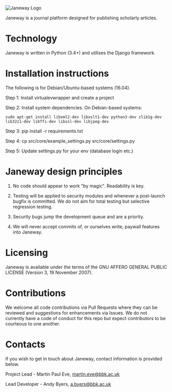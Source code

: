 ![Janeway Logo](http://www.openlibhums.org/hosted_files/Janeway-Logo-05.png "Logo Title Text 1")

Janeway is a journal platform designed for publishing scholarly articles.

# Technology
Janeway is written in Python (3.4+) and utilises the Django framework. 

# Installation instructions
The following is for Debian/Ubuntu-based systems (16.04).

Step 1: Install virtualevwrapper and create a project

Step 2: Install system dependencies. On Debian-based systems:

    sudo apt-get install libxml2-dev libxslt1-dev python3-dev zlib1g-dev lib32z1-dev libffi-dev libssl-dev libjpeg-dev

Step 3: pip install -r requirements.txt

Step 4: cp src/core/example_settings.py src/core/settings.py

Step 5: Update settings.py for your env (database login etc.)

# Janeway design principles
1. No code should appear to work "by magic". Readability is key.

2. Testing will be applied to security modules and whenever a post-launch bugfix is committed. We do not aim for total testing but selective regression testing.

3. Security bugs jump the development queue and are a priority.

4. We will never accept commits of, or ourselves write, paywall features into Janeway.

# Licensing
Janeway is available under the terms of the GNU AFFERO GENERAL PUBLIC LICENSE (Version 3, 19 November 2007).

# Contributions

We welcome all code contributions via Pull Requests where they can be reviewed and suggestions for enhancements via Issues. We do not currently have a  code of conduct for this repo but expect contributors to be courteous to one another.

# Contacts
If you wish to get in touch about Janeway, contact information is provided below.

Project Lead - Martin Paul Eve, martin.eve@bbk.ac.uk

Lead Developer - Andy Byers, a.byers@bbk.ac.uk
